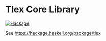 # Tlex Core Library

[![Hackage](https://img.shields.io/hackage/v/tlex-core.svg)](https://hackage.haskell.org/package/tlex-core)

See https://hackage.haskell.org/package/tlex
